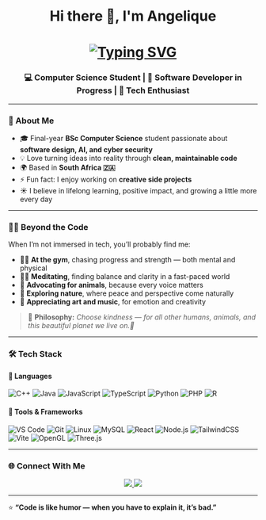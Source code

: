 <h1 align="center">Hi there 👋, I'm Angelique</h1>

<!-- Typing SVG -->
<h1 align="center">
  <a href="https://git.io/typing-svg">
    <img src="https://readme-typing-svg.herokuapp.com?font=Fira+Code&size=26&pause=1000&color=6A5ACD&center=true&vCenter=true&width=600&lines=Computer+Science+Student+;Software+Developer+in+Progress+;Tech+Enthusiast+" alt="Typing SVG" />
  </a>
</h1>

<h3 align="center">💻 Computer Science Student | 🌱 Software Developer in Progress | 🚀 Tech Enthusiast</h3>

---

### 🧠 About Me  
- 🎓 Final-year **BSc Computer Science** student passionate about **software design, AI, and cyber security**  
- 💡 Love turning ideas into reality through **clean, maintainable code**  
- 🌍 Based in **South Africa 🇿🇦**  
- ⚡ Fun fact: I enjoy working on **creative side projects**  
- ☀️ I believe in lifelong learning, positive impact, and growing a little more every day  

---

### 🧘‍♀️ Beyond the Code  
When I’m not immersed in tech, you’ll probably find me:  
- 🏋️‍♀️ **At the gym**, chasing progress and strength — both mental and physical  
- 🧘‍♀️ **Meditating**, finding balance and clarity in a fast-paced world  
- 🐾 **Advocating for animals**, because every voice matters  
- 🌿 **Exploring nature**, where peace and perspective come naturally  
- 🎨 **Appreciating art and music**, for emotion and creativity  

> 🌸 **Philosophy:** *Choose kindness — for all other humans, animals, and this beautiful planet we live on.🌿*  

---

### 🛠️ Tech Stack  
#### 💬 Languages  
![C++](https://img.shields.io/badge/C++-00599C?style=for-the-badge&logo=c%2B%2B&logoColor=white)
![Java](https://img.shields.io/badge/Java-ED8B00?style=for-the-badge&logo=java&logoColor=white)
![JavaScript](https://img.shields.io/badge/JavaScript-F7DF1E?style=for-the-badge&logo=javascript&logoColor=black)
![TypeScript](https://img.shields.io/badge/TypeScript-3178C6?style=for-the-badge&logo=typescript&logoColor=white)
![Python](https://img.shields.io/badge/Python-3776AB?style=for-the-badge&logo=python&logoColor=white)
![PHP](https://img.shields.io/badge/PHP-777BB4?style=for-the-badge&logo=php&logoColor=white)
![R](https://img.shields.io/badge/R-276DC3?style=for-the-badge&logo=r&logoColor=white)


#### 🧰 Tools & Frameworks  
![VS Code](https://img.shields.io/badge/VS_Code-007ACC?style=for-the-badge&logo=visualstudiocode&logoColor=white)
![Git](https://img.shields.io/badge/Git-F05032?style=for-the-badge&logo=git&logoColor=white)
![Linux](https://img.shields.io/badge/Linux-FCC624?style=for-the-badge&logo=linux&logoColor=black)
![MySQL](https://img.shields.io/badge/MySQL-4479A1?style=for-the-badge&logo=mysql&logoColor=white)
![React](https://img.shields.io/badge/React-61DAFB?style=for-the-badge&logo=react&logoColor=black)
![Node.js](https://img.shields.io/badge/Node.js-339933?style=for-the-badge&logo=node.js&logoColor=white)
![TailwindCSS](https://img.shields.io/badge/TailwindCSS-06B6D4?style=for-the-badge&logo=tailwindcss&logoColor=white)
![Vite](https://img.shields.io/badge/Vite-646CFF?style=for-the-badge&logo=vite&logoColor=white)
![OpenGL](https://img.shields.io/badge/OpenGL-5586A4?style=for-the-badge&logo=opengl&logoColor=white)
![Three.js](https://img.shields.io/badge/Three.js-000000?style=for-the-badge&logo=three.js&logoColor=white)


---



### 🌐 Connect With Me  

<p align="center">
  <a href="https://www.linkedin.com/in/angelique-breedt" target="_blank">
    <img src="https://img.shields.io/badge/LinkedIn-0077B5?style=for-the-badge&logo=linkedin&logoColor=white"/>
  </a>
  <a href="mailto:angiexbreedt@gmail.com">
    <img src="https://img.shields.io/badge/Email-D14836?style=for-the-badge&logo=gmail&logoColor=white"/>
  </a>
</p>

---

⭐ **“Code is like humor — when you have to explain it, it’s bad.”**

